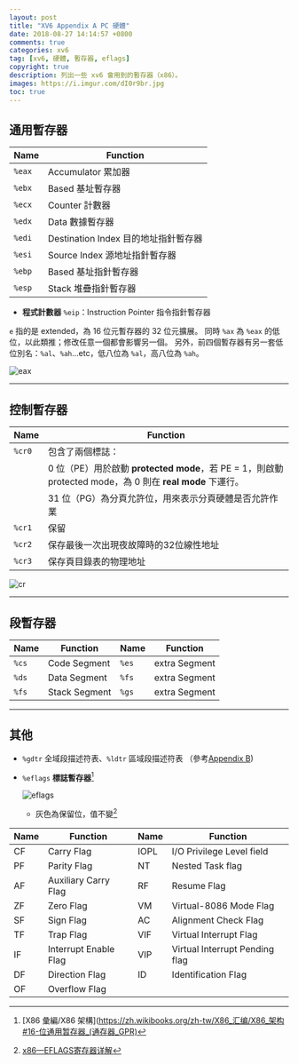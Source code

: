 ```yaml
---
layout: post
title: "XV6 Appendix A PC 硬體"
date: 2018-08-27 14:14:57 +0800
comments: true
categories: xv6
tag: [xv6, 硬體, 暫存器, eflags]
copyright: true
description: 列出一些 xv6 會用到的暫存器（x86）。
images: https://i.imgur.com/dI0r9br.jpg
toc: true
---
```

## 通用暫存器
| Name   | Function          |
| -------| ------------------|
| `%eax` | Accumulator 累加器 |
| `%ebx` | Based 基址暫存器 |
| `%ecx` | Counter 計數器 |
| `%edx` | Data 數據暫存器 |
| `%edi` | Destination Index 目的地址指針暫存器 |
| `%esi` | Source Index 源地址指針暫存器 |
| `%ebp` | Based 基址指針暫存器 |
| `%esp` | Stack 堆疊指針暫存器 |

- **程式計數器** `%eip`：Instruction Pointer 指令指針暫存器 


`e` 指的是 extended，為 16 位元暫存器的 32 位元擴展。
同時 `%ax` 為 `%eax` 的低位，以此類推；修改任意一個都會影響另一個。
另外，前四個暫存器有另一套低位別名：`%al`、`%ah`...etc，低八位為 `%al`，高八位為 `%ah`。

<!-- more -->

![eax](https://i.imgur.com/Sf9vGTD.png "Layout of eax.")

---
## 控制暫存器

| Name   | Function |
| -------| ---------|
| `%cr0` | 包含了兩個標誌：|
|        | 0 位（PE）用於啟動 **protected mode**，若 PE = 1，則啟動 protected mode，為 0 則在 **real mode** 下運行。 |
|        | 31 位（PG）為分頁允許位，用來表示分頁硬體是否允許作業 |
| `%cr1` | 保留 |
| `%cr2` | 保存最後一次出現夜故障時的32位線性地址 |
| `%cr3` | 保存頁目錄表的物理地址 |
    
![cr](https://i.imgur.com/iEAZDAK.png "Layout of CR.")
   
---    
## 段暫存器

| Name  | Function      | Name  | Function      |
| ------| --------------| ------| --------------|
| `%cs` | Code Segment  | `%es` | extra Segment |
| `%ds` | Data Segment  | `%fs` | extra Segment |
| `%fs` | Stack Segment | `%gs` | extra Segment |

---
## 其他
- `%gdtr` 全域段描述符表、`%ldtr` 區域段描述符表
（參考[Appendix B](https://omuskywalker.github.io/hexo/2018/08/27/appendix-b/#gdt))
- `%eflags` **標誌暫存器**[^1]

    ![eflags](https://i.imgur.com/1nmVnUZ.png "Layout of eflags.")
    - 灰色為保留位，值不變[^2]


| Name | Function              | Name | Function                       |
| ---- | --------------------- | ---- | ------------------------------ |
| CF   | Carry Flag            | IOPL | I/O Privilege Level field      |
| PF   | Parity Flag           | NT   | Nested Task flag               |
| AF   | Auxiliary Carry Flag  | RF   | Resume Flag                    |
| ZF   | Zero Flag             | VM   | Virtual-8086 Mode Flag         |
| SF   | Sign Flag             | AC   | Alignment Check Flag           |
| TF   | Trap Flag             | VIF  | Virtual Interrupt Flag         |
| IF   | Interrupt Enable Flag | VIP  | Virtual Interrupt Pending flag |
| DF   | Direction Flag        | ID   | Identification Flag            |
| OF   | Overflow Flag         | |

[^1]:[X86 彙編/X86 架構](https://zh.wikibooks.org/zh-tw/X86_汇编/X86_架构#16-位通用暂存器_(通存器_GPR)
[^2]:[x86—EFLAGS寄存器详解](https://blog.csdn.net/jn1158359135/article/details/7761011)


